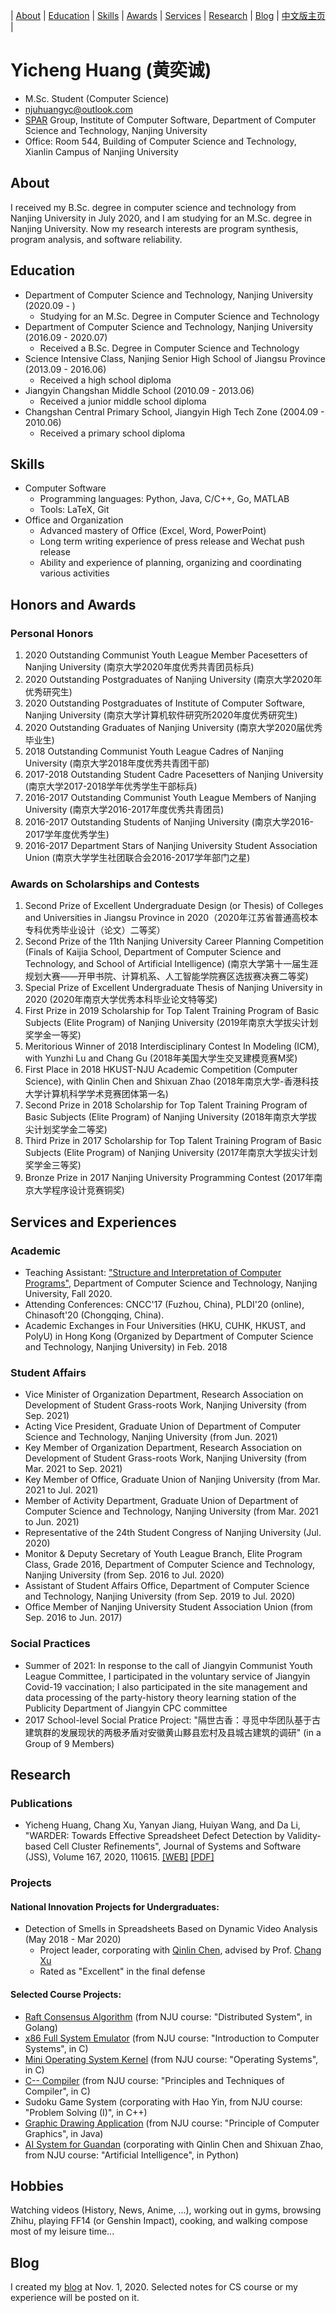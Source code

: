 
| [About](#about) | [Education](#education) | [Skills](#skills) | [Awards](#honors-and-awards) | [Services](#services-and-experiences) | [Research](#research) | [Blog](https://njubroccoli.github.io/blog/) | [中文版主页](https://njubroccoli.github.io/) |

# Yicheng Huang (黄奕诚)

- M.Sc. Student (Computer Science)
- <a href="mailto:njuhuangyc@outlook.com">njuhuangyc@outlook.com</a>
- <a href="http://ics.nju.edu.cn/spar/">SPAR</a> Group, Institute of Computer Software, Department of Computer Science and Technology, Nanjing University
- Office: Room 544, Building of Computer Science and Technology, Xianlin Campus of Nanjing University

## About

I received my B.Sc. degree in computer science and technology from Nanjing University in July 2020, and I am studying for an M.Sc. degree in Nanjing University. Now my research interests are program synthesis, program analysis, and software reliability.

## Education

- Department of Computer Science and Technology, Nanjing University (2020.09 - )
  - Studying for an M.Sc. Degree in Computer Science and Technology
- Department of Computer Science and Technology, Nanjing University (2016.09 - 2020.07)
  - Received a B.Sc. Degree in Computer Science and Technology
- Science Intensive Class, Nanjing Senior High School of Jiangsu Province (2013.09 - 2016.06)
  - Received a high school diploma
- Jiangyin Changshan Middle School (2010.09 - 2013.06)
  - Received a junior middle school diploma
- Changshan Central Primary School, Jiangyin High Tech Zone (2004.09 - 2010.06)
  - Received a primary school diploma

## Skills

- Computer Software
    + Programming languages: Python, Java, C/C++, Go, MATLAB
    + Tools: LaTeX, Git
- Office and Organization
    + Advanced mastery of Office (Excel, Word, PowerPoint)
    + Long term writing experience of press release and Wechat push release
    + Ability and experience of planning, organizing and coordinating various activities

## Honors and Awards

### Personal Honors

1. 2020 Outstanding Communist Youth League Member Pacesetters of Nanjing University (南京大学2020年度优秀共青团员标兵)
2. 2020 Outstanding Postgraduates of Nanjing University (南京大学2020年优秀研究生)
3. 2020 Outstanding Postgraduates of Institute of Computer Software, Nanjing University (南京大学计算机软件研究所2020年度优秀研究生)
4. 2020 Outstanding Graduates of Nanjing University (南京大学2020届优秀毕业生)
5. 2018 Outstanding Communist Youth League Cadres of Nanjing University (南京大学2018年度优秀共青团干部)
6. 2017-2018 Outstanding Student Cadre Pacesetters of Nanjing University (南京大学2017-2018学年优秀学生干部标兵)
7. 2016-2017 Outstanding Communist Youth League Members of Nanjing University (南京大学2016-2017年度优秀共青团员)
8. 2016-2017 Outstanding Students of Nanjing University (南京大学2016-2017学年度优秀学生)
9. 2016-2017 Department Stars of Nanjing University Student Association Union (南京大学学生社团联合会2016-2017学年部门之星)

### Awards on Scholarships and Contests

1. Second Prize of Excellent Undergraduate Design (or Thesis) of Colleges and Universities in Jiangsu Province in 2020（2020年江苏省普通高校本专科优秀毕业设计（论文）二等奖）
2. Second Prize of the 11th Nanjing University Career Planning Competition (Finals of Kaijia School, Department of Computer Science and Technology, and School of Artificial Intelligence) (南京大学第十一届生涯规划大赛——开甲书院、计算机系、人工智能学院赛区选拔赛决赛二等奖)
3. Special Prize of Excellent Undergraduate Thesis of Nanjing University in 2020 (2020年南京大学优秀本科毕业论文特等奖)
4. First Prize in 2019 Scholarship for Top Talent Training Program of Basic Subjects (Elite Program) of Nanjing University (2019年南京大学拔尖计划奖学金一等奖)
5. Meritorious Winner of 2018 Interdisciplinary Contest In Modeling (ICM), with Yunzhi Lu and Chang Gu (2018年美国大学生交叉建模竞赛M奖)
6. First Place in 2018 HKUST-NJU Academic Competition (Computer Science), with Qinlin Chen and Shixuan Zhao (2018年南京大学-香港科技大学计算机科学学术竞赛团体第一名)
7. Second Prize in 2018 Scholarship for Top Talent Training Program of Basic Subjects (Elite Program) of Nanjing University (2018年南京大学拔尖计划奖学金二等奖)
8. Third Prize in 2017 Scholarship for Top Talent Training Program of Basic Subjects (Elite Program) of Nanjing University (2017年南京大学拔尖计划奖学金三等奖)
9. Bronze Prize in 2017 Nanjing University Programming Contest (2017年南京大学程序设计竞赛铜奖)

## Services and Experiences

### Academic

- Teaching Assistant: <a href="https://nju-sicp.bitbucket.io">"Structure and Interpretation of Computer Programs"</a>, Department of Computer Science and Technology, Nanjing University, Fall 2020.
- Attending Conferences: CNCC'17 (Fuzhou, China), PLDI'20 (online), Chinasoft'20 (Chongqing, China).
- Academic Exchanges in Four Universities (HKU, CUHK, HKUST, and PolyU) in Hong Kong (Organized by Department of Computer Science and Technology, Nanjing University) in Feb. 2018

### Student Affairs

- Vice Minister of Organization Department, Research Association on Development of Student Grass-roots Work, Nanjing University (from Sep. 2021)
- Acting Vice President, Graduate Union of Department of Computer Science and Technology, Nanjing University (from Jun. 2021)
- Key Member of Organization Department, Research Association on Development of Student Grass-roots Work, Nanjing University (from Mar. 2021 to Sep. 2021)
- Key Member of Office, Graduate Union of Nanjing University (from Mar. 2021 to Jul. 2021)
- Member of Activity Department, Graduate Union of Department of Computer Science and Technology, Nanjing University (from Mar. 2021 to Jun. 2021)
- Representative of the 24th Student Congress of Nanjing University (Jul. 2020)
- Monitor & Deputy Secretary of Youth League Branch, Elite Program Class, Grade 2016, Department of Computer Science and Technology, Nanjing University (from Sep. 2016 to Jul. 2020)
- Assistant of Student Affairs Office, Department of Computer Science and Technology, Nanjing University (from Sep. 2019 to Jul. 2020)
- Office Member of Nanjing University Student Association Union (from Sep. 2016 to Jun. 2017)

### Social Practices

- Summer of 2021: In response to the call of Jiangyin Communist Youth League Committee, I participated in the voluntary service of Jiangyin Covid-19 vaccination; I also participated in the site management and data processing of the party-history theory learning station of the Publicity Department of Jiangyin CPC committee
- 2017 School-level Social Pratice Project: "隔世古香：寻觅中华团队基于古建筑群的发展现状的两极矛盾对安徽黄山黟县宏村及县城古建筑的调研" (in a Group of 9 Members)

## Research

### Publications

- Yicheng Huang, Chang Xu, Yanyan Jiang, Huiyan Wang, and Da Li, "WARDER: Towards Effective Spreadsheet Defect Detection by Validity-based Cell Cluster Refinements", Journal of Systems and Software (JSS), Volume 167, 2020, 110615. <a href="https://doi.org/10.1016/j.jss.2020.110615">[WEB]</a> <a href="https://njubroccoli.github.io/publications/huang_2020_warder.pdf">[PDF]</a>

### Projects

#### National Innovation Projects for Undergraduates:

- Detection of Smells in Spreadsheets Based on Dynamic Video Analysis (May 2018 - Mar 2020)
    - Project leader, corporating with [Qinlin Chen](https://qinlinchen.github.io/), advised by Prof. [Chang Xu](https://cs.nju.edu.cn/changxu/)
    - Rated as "Excellent" in the final defense

#### Selected Course Projects:

- [Raft Consensus Algorithm](https://github.com/NJUBroccoli/raft-impl) (from NJU course: "Distributed System", in Golang)
- [x86 Full System Emulator](https://github.com/NJUBroccoli/Programming-Assignment-2017) (from NJU course: "Introduction to Computer Systems", in C)
- [Mini Operating System Kernel](https://github.com/NJUBroccoli/oslab) (from NJU course: "Operating Systems", in C)
- [C-- Compiler](https://github.com/NJUBroccoli/HYCompiler) (from NJU course: "Principles and Techniques of Compiler", in C)
- Sudoku Game System (corporating with Hao Yin, from NJU course: "Problem Solving (I)", in C++)
- [Graphic Drawing Application](https://github.com/NJUBroccoli/HYC-Paint) (from NJU course: "Principle of Computer Graphics", in Java)
- [AI System for Guandan](https://github.com/QinlinChen/guandan-ai) (corporating with Qinlin Chen and Shixuan Zhao, from NJU course: "Artificial Intelligence", in Python)

## Hobbies

Watching videos (History, News, Anime, ...), working out in gyms, browsing Zhihu, playing FF14 (or Genshin Impact), cooking, and walking compose most of my leisure time...

## Blog

I created my [blog](https://njubroccoli.github.io/blog/) at Nov. 1, 2020. Selected notes for CS course or my experience will be posted on it. 